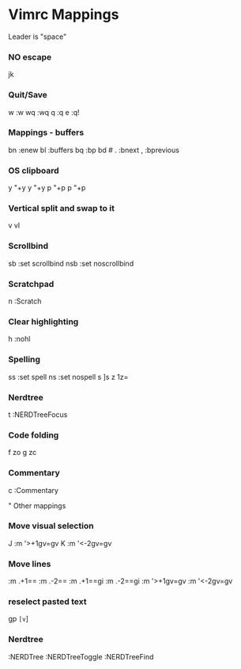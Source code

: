 # Vimrc Mappings

Leader is "space"

### NO escape
jk <Esc>


### Quit/Save
<Leader>w :w<CR>
<Leader>wq :wq<CR>
<Leader>q :q<CR>
<Leader>e :q!<CR>

### Mappings - buffers
<Leader>bn :enew<CR>
<Leader>bl :buffers<CR>
<leader>bq :bp <BAR> bd #<CR>
<Leader>. :bnext<CR>
<Leader>, :bprevious<CR>

### OS clipboard
<Leader>y "+y
<Leader>y "+y
<Leader>p "+p
<Leader>p "+p

### Vertical split and swap to it
<Leader>v <C-w>v<C-w>l

### Scrollbind
<Leader>sb :set scrollbind<CR>
<Leader>nsb :set noscrollbind<CR>

### Scratchpad
<Leader>n :Scratch<CR>

### Clear highlighting
<Leader>h :nohl<CR>

### Spelling
<Leader>ss :set spell<CR>
<Leader>ns :set nospell<CR>
<Leader>s ]s
<Leader>z 1z=

### Nerdtree
<Leader>t :NERDTreeFocus<CR>

### Code folding
<Leader>f zo
<Leader>g zc

### Commentary
<Leader>c :Commentary<CR>

" Other mappings

### Move visual selection
J :m '>+1<cr>gv=gv
K :m '<-2<cr>gv=gv

### Move lines
<C-j> :m .+1<CR>==
<C-k> :m .-2<CR>==
<C-j> <Esc>:m .+1<CR>==gi
<C-k> <Esc>:m .-2<CR>==gi
<C-j> :m '>+1<CR>gv=gv
<C-k> :m '<-2<CR>gv=gv

### reselect pasted text
gp `[v`]

### Nerdtree
<C-n> :NERDTree<CR>
<C-t> :NERDTreeToggle<CR>
<C-s> :NERDTreeFind<CR>

